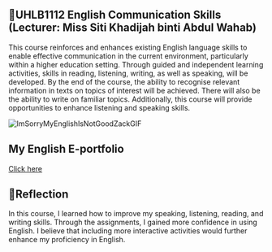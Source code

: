 ## 📖UHLB1112 English Communication Skills (Lecturer: Miss Siti Khadijah binti Abdul Wahab)
This course reinforces and enhances existing English language skills to enable effective communication in the current environment, particularly within a higher education setting. Through guided and independent learning activities, skills in reading, listening, writing, as well as speaking, will be developed. By the end of the course, the ability to recognise relevant information in texts on topics of interest will be achieved. There will also be the ability to write on familiar topics. Additionally, this course will provide opportunities to enhance listening and speaking skills.
<br>

![ImSorryMyEnglishIsNotGoodZackGIF](https://github.com/user-attachments/assets/01093857-5197-4aef-bf22-5391454fcc72)

## My English E-portfolio
[Click here](https://sites.google.com/view/jiayee/home)

## 🤔Reflection
In this course, I learned how to improve my speaking, listening, reading, and writing skills. Through the assignments, I gained more confidence in using English. I believe that including more interactive activities would further enhance my proficiency in English.






